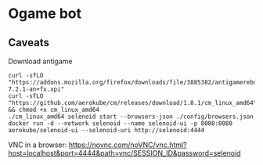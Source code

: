 # Ogame bot

## Caveats

Download antigame

```
curl -sfLO "https://addons.mozilla.org/firefox/downloads/file/3885382/antigamereborn-7.2.1-an+fx.xpi"
curl -sfLO "https://github.com/aerokube/cm/releases/download/1.8.1/cm_linux_amd64" && chmod +x cm_linux_amd64
./cm_linux_amd64 selenoid start --browsers-json ./config/browsers.json
docker run -d --network selenoid --name selenoid-ui -p 8080:8080 aerokube/selenoid-ui --selenoid-uri http://selenoid:4444
```

VNC in a browser: https://novnc.com/noVNC/vnc.html?host=localhost&port=4444&path=vnc/SESSION_ID&password=selenoid
